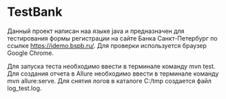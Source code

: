 # TestBank
Данный проект написан наа языке java и предназначен для тестирования формы регистрации на сайте Банка Санкт-Петербург по ссылке https://idemo.bspb.ru/.
Для проверки используется браузер Google Chrome.

Для запуска теста необходимо ввести в терминале команду mvn test.
Для создания отчета в Allure необходимо ввести в терминале команду mvn allure:serve.
Для снятия логов в каталоге C:/tmp создается файл log_test.log.
